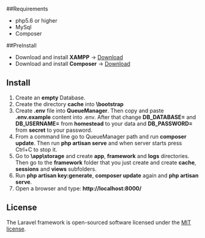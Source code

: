 
##Requirements

* php5.6 or higher
* MySql
* Composer

##PreInstall
* Download and install **XAMPP** -> [Download](https://www.apachefriends.org/download.html)
* Download and install **Composer** -> [Download](https://getcomposer.org/download/)

## Install

1. Create an **empty** Database. 
1. Create the directory **cache** into **\bootstrap**
1. Create **.env** file into **QueueManager**. Then copy and paste **.env.example** content into .env. 
After that change **DB_DATABASE=** and **DB_USERNAME=** from **homestead** to your data and 
**DB_PASSWORD=** from **secret** to your password.
1. From a command line go to QueueManager path and run **composer update**. Then run **php artisan serve** and when server
starts press Ctrl+C to stop it.
1. Go to **\app\storage** and create **app**, **framework** and **logs** directories.
Then go to the **framework** folder that you just create and create **cache**, **sessions** and
**views** subfolders.
1. Run **php artisan key:generate**, **composer update** again and **php artisan serve**.
1. Open a browser and type: **http://localhost:8000/**

## License

The Laravel framework is open-sourced software licensed under the [MIT license](http://opensource.org/licenses/MIT).
